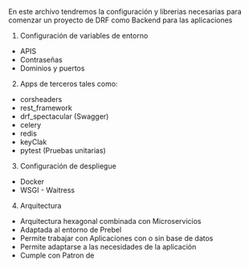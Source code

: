 En este archivo tendremos la configuración y librerias necesarias para comenzar un proyecto de DRF como Backend para las aplicaciones

1. Configuración de variables de entorno

- APIS
- Contraseñas
- Dominios y puertos

2. Apps de terceros tales como:

- corsheaders
- rest_framework
- drf_spectacular (Swagger)
- celery
- redis
- keyClak
- pytest (Pruebas unitarias)

3. Configuración de despliegue

- Docker
- WSGI - Waitress

4. Arquitectura

- Arquitectura hexagonal combinada con Microservicios
- Adaptada al entorno de Prebel
- Permite trabajar con Aplicaciones con o sin base de datos
- Permite adaptarse a las necesidades de la aplicación
- Cumple con Patron de

